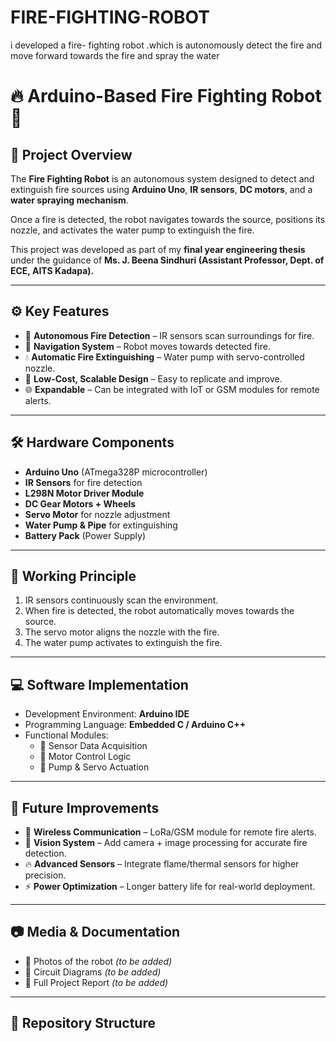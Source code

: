 # FIRE-FIGHTING-ROBOT
i developed a fire- fighting robot .which is autonomously detect the fire and move forward towards the fire and spray the water 
# 🔥 Arduino-Based Fire Fighting Robot 🤖  

## 📖 Project Overview  
The **Fire Fighting Robot** is an autonomous system designed to detect and extinguish fire sources using **Arduino Uno**, **IR sensors**, **DC motors**, and a **water spraying mechanism**.  

Once a fire is detected, the robot navigates towards the source, positions its nozzle, and activates the water pump to extinguish the fire.  

This project was developed as part of my **final year engineering thesis** under the guidance of **Ms. J. Beena Sindhuri (Assistant Professor, Dept. of ECE, AITS Kadapa).**

---

## ⚙️ Key Features  
- 🔎 **Autonomous Fire Detection** – IR sensors scan surroundings for fire.  
- 🚗 **Navigation System** – Robot moves towards detected fire.  
- 💧 **Automatic Fire Extinguishing** – Water pump with servo-controlled nozzle.  
- 🔌 **Low-Cost, Scalable Design** – Easy to replicate and improve.  
- 🌐 **Expandable** – Can be integrated with IoT or GSM modules for remote alerts.  

---

## 🛠️ Hardware Components  
- **Arduino Uno** (ATmega328P microcontroller)  
- **IR Sensors** for fire detection  
- **L298N Motor Driver Module**  
- **DC Gear Motors + Wheels**  
- **Servo Motor** for nozzle adjustment  
- **Water Pump & Pipe** for extinguishing  
- **Battery Pack** (Power Supply)  

---

## 🧩 Working Principle  
1. IR sensors continuously scan the environment.  
2. When fire is detected, the robot automatically moves towards the source.  
3. The servo motor aligns the nozzle with the fire.  
4. The water pump activates to extinguish the fire.  

---

## 💻 Software Implementation  
- Development Environment: **Arduino IDE**  
- Programming Language: **Embedded C / Arduino C++**  
- Functional Modules:  
  - 🔹 Sensor Data Acquisition  
  - 🔹 Motor Control Logic  
  - 🔹 Pump & Servo Actuation  

---

## 🚀 Future Improvements  
- 📡 **Wireless Communication** – LoRa/GSM module for remote fire alerts.  
- 🎥 **Vision System** – Add camera + image processing for accurate fire detection.  
- 🔥 **Advanced Sensors** – Integrate flame/thermal sensors for higher precision.  
- ⚡ **Power Optimization** – Longer battery life for real-world deployment.  

---

## 📷 Media & Documentation  
- 📸 Photos of the robot *(to be added)*  
- 🔌 Circuit Diagrams *(to be added)*  
- 📑 Full Project Report *(to be added)*  

---

## 📂 Repository Structure  

